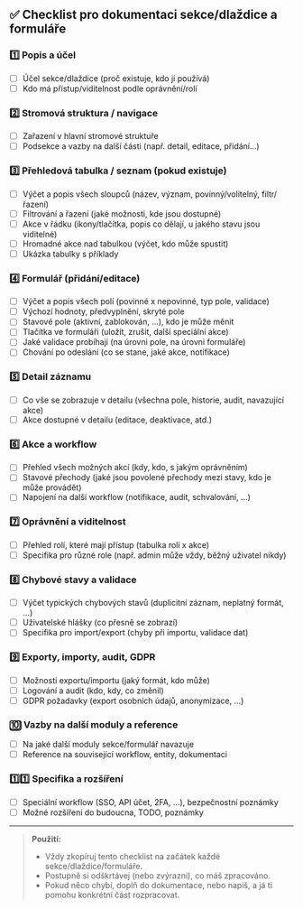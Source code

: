 ## ✅ Checklist pro dokumentaci sekce/dlaždice a formuláře

### 1️⃣ Popis a účel
- [ ] Účel sekce/dlaždice (proč existuje, kdo ji používá)
- [ ] Kdo má přístup/viditelnost podle oprávnění/rolí

### 2️⃣ Stromová struktura / navigace
- [ ] Zařazení v hlavní stromové struktuře
- [ ] Podsekce a vazby na další části (např. detail, editace, přidání...)

### 3️⃣ Přehledová tabulka / seznam (pokud existuje)
- [ ] Výčet a popis všech sloupců (název, význam, povinný/volitelný, filtr/řazení)
- [ ] Filtrování a řazení (jaké možnosti, kde jsou dostupné)
- [ ] Akce v řádku (ikony/tlačítka, popis co dělají, u jakého stavu jsou viditelné)
- [ ] Hromadné akce nad tabulkou (výčet, kdo může spustit)
- [ ] Ukázka tabulky s příklady

### 4️⃣ Formulář (přidání/editace)
- [ ] Výčet a popis všech polí (povinné x nepovinné, typ pole, validace)
- [ ] Výchozí hodnoty, předvyplnění, skryté pole
- [ ] Stavové pole (aktivní, zablokován, ...), kdo je může měnit
- [ ] Tlačítka ve formuláři (uložit, zrušit, další speciální akce)
- [ ] Jaké validace probíhají (na úrovni pole, na úrovni formuláře)
- [ ] Chování po odeslání (co se stane, jaké akce, notifikace)

### 5️⃣ Detail záznamu
- [ ] Co vše se zobrazuje v detailu (všechna pole, historie, audit, navazující akce)
- [ ] Akce dostupné v detailu (editace, deaktivace, atd.)

### 6️⃣ Akce a workflow
- [ ] Přehled všech možných akcí (kdy, kdo, s jakým oprávněním)
- [ ] Stavové přechody (jaké jsou povolené přechody mezi stavy, kdo je může provádět)
- [ ] Napojení na další workflow (notifikace, audit, schvalování, ...)

### 7️⃣ Oprávnění a viditelnost
- [ ] Přehled rolí, které mají přístup (tabulka rolí x akce)
- [ ] Specifika pro různé role (např. admin může vždy, běžný uživatel nikdy)

### 8️⃣ Chybové stavy a validace
- [ ] Výčet typických chybových stavů (duplicitní záznam, neplatný formát, ...)
- [ ] Uživatelské hlášky (co přesně se zobrazí)
- [ ] Specifika pro import/export (chyby při importu, validace dat)

### 9️⃣ Exporty, importy, audit, GDPR
- [ ] Možnosti exportu/importu (jaký formát, kdo může)
- [ ] Logování a audit (kdo, kdy, co změnil)
- [ ] GDPR požadavky (export osobních údajů, anonymizace, ...)

### 🔟 Vazby na další moduly a reference
- [ ] Na jaké další moduly sekce/formulář navazuje
- [ ] Reference na související workflow, entity, dokumentaci

### 1️⃣1️⃣ Specifika a rozšíření
- [ ] Speciální workflow (SSO, API účet, 2FA, ...), bezpečnostní poznámky
- [ ] Možné rozšíření do budoucna, TODO, poznámky

---

> **Použití:**  
> - Vždy zkopíruj tento checklist na začátek každé sekce/dlaždice/formuláře.
> - Postupně si odškrtávej (nebo zvýrazni), co máš zpracováno.
> - Pokud něco chybí, doplň do dokumentace, nebo napiš, a já ti pomohu konkrétní část rozpracovat.